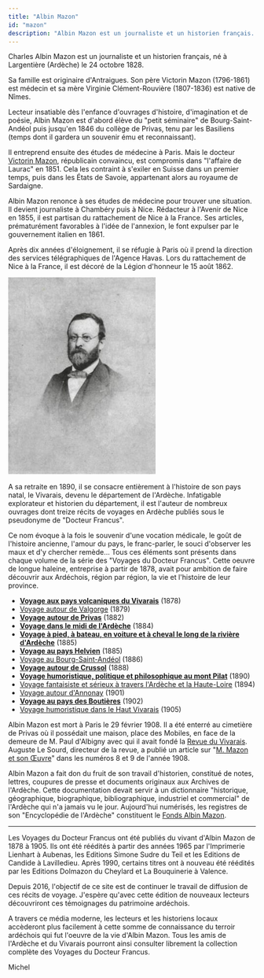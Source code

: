 ```yaml
---
title: "Albin Mazon"
id: "mazon"
description: "Albin Mazon est un journaliste et un historien français. Sous le pseudonyme de Docteur Francus, il est l'auteur de nombreux ouvrages dont des récits de voyages en Ardèche"
---
```


Charles Albin Mazon est un journaliste et un historien français, né à
Largentière (Ardèche) le 24 octobre 1828.

Sa famille est originaire d'Antraigues. Son père Victorin Mazon (1796-1861) est
médecin et sa mère Virginie Clément-Rouvière (1807-1836) est native de Nîmes.

Lecteur insatiable dès l'enfance d'ouvrages d'histoire, d'imagination et de
poésie, Albin Mazon est d'abord élève du "petit séminaire" de Bourg-Saint-Andéol
puis jusqu'en 1846 du collège de Privas, tenu par les Basiliens (temps dont il
gardera un souvenir ému et reconnaissant).

Il entreprend ensuite des études de médecine à Paris. Mais le docteur [Victorin
Mazon](https://1851.fr/hommes/mazon/), républicain convaincu, est compromis dans
"l'affaire de Laurac" en 1851. Cela les contraint à s'exiler en Suisse dans un
premier temps, puis dans les États de Savoie, appartenant alors au royaume de
Sardaigne.

Albin Mazon renonce à ses études de médecine pour trouver une situation. Il
devient journaliste à Chambéry puis à Nice. Rédacteur à l'Avenir de Nice en
1855, il est partisan du rattachement de Nice à la France. Ses articles,
prématurément favorables à l'idée de l'annexion, le font expulser par le
gouvernement italien en 1861.

Après dix années d'éloignement, il se réfugie à Paris où il prend la direction
des services télégraphiques de l'Agence Havas. Lors du rattachement de Nice à la
France, il est décoré de la Légion d'honneur le 15 août 1862.

<div class="img">

![Charles Albin Mazon](./images/docteur-francus.jpg)

</div>

A sa retraite en 1890, il se consacre entièrement à l'histoire de son pays
natal, le Vivarais, devenu le département de l'Ardèche. Infatigable explorateur
et historien du département, il est l'auteur de nombreux ouvrages dont treize
récits de voyages en Ardèche publiés sous le pseudonyme de "Docteur Francus".

Ce nom évoque à la fois le souvenir d'une vocation médicale, le goût de
l'histoire ancienne, l'amour du pays, le franc-parler, le souci d'observer les
maux et d'y chercher remède... Tous ces éléments sont présents dans chaque
volume de la série des "<span class='strong'>Voyages du Docteur Francus</span>".
Cette oeuvre de longue haleine, entreprise à partir de 1878, avait pour ambition
de faire découvrir aux Ardéchois, région par région, la vie et l'histoire de
leur province.

* [__Voyage aux pays volcaniques du Vivarais__](./vivarais/) (1878)
* [Voyage autour de Valgorge](./valgorge/) (1879)
* [__Voyage autour de Privas__](./privas/) (1882)
* [__Voyage dans le midi de l'Ardèche__](./midi-ardeche/) (1884)
* [__Voyage à pied, à bateau, en voiture et à cheval le long de la rivière d'Ardèche__](./riviere-ardeche/) (1885)
* [__Voyage au pays Helvien__](./helvien/) (1885)
* [Voyage au Bourg-Saint-Andéol](./bourg-st-andeol/) (1886)
* [__Voyage autour de Crussol__](./crussol/) (1888)
* [__Voyage humoristique, politique et philosophique au mont Pilat__](./pilat/) (1890)
* [Voyage fantaisiste et sérieux à travers l'Ardèche et la Haute-Loire](./haute-loire/) (1894)
* [Voyage autour d'Annonay](./annonay/) (1901)
* [__Voyage au pays des Boutières__](./boutieres/) (1902)
* [Voyage humoristique dans le Haut Vivarais](./haut-vivarais) (1905)

Albin Mazon est mort à Paris le 29 février 1908. Il a été enterré au cimetière
de Privas où il possédait une maison, place des Mobiles, en face de la demeure
de M. Paul d'Albigny avec qui il avait fondé la
[Revue du Vivarais](http://www.revueduvivarais.fr/). Auguste Le Sourd, directeur
de la revue, a publié un article sur "[M. Mazon et son Œuvre](./albin-mazon.html)"
dans les numéros 8 et 9 de l'année 1908.

Albin Mazon a fait don du fruit de son travail d'historien, constitué de notes,
lettres, coupures de presse et documents originaux aux Archives de l'Ardèche.
Cette documentation devait servir à un dictionnaire "historique, géographique,
biographique, bibliographique, industriel et commercial" de l'Ardèche qui n'a
jamais vu le jour. Aujourd'hui numérisés, les registres de son "Encyclopédie de
l'Ardèche" constituent le [Fonds Albin Mazon](https://archives.ardeche.fr/n/fonds-mazon/n:103).

---

Les Voyages du Docteur Francus ont été publiés du vivant d'Albin Mazon de 1878 à
1905. Ils ont été réédités à partir des années 1965  par l'Imprimerie Lienhart à
Aubenas, les Editions Simone Sudre du Teil et les Editions de Candide à
Lavilledieu. Après 1990, certains titres ont à nouveau été réédités par les
Editions Dolmazon du Cheylard et La Bouquinerie à Valence.

Depuis 2016, l'objectif de ce site est de continuer le travail de diffusion de
ces récits de voyage. J'espère qu'avec cette édition de nouveaux lecteurs
découvriront ces témoignages du patrimoine ardéchois.

A travers ce média moderne, les lecteurs et les historiens locaux accèderont
plus facilement à cette somme de connaissance du terroir ardéchois qui fut
l'oeuvre de la vie d'Albin Mazon. Tous les amis de l'Ardèche et du Vivarais
pourront ainsi consulter librement la collection complète des Voyages du Docteur
Francus.

<div class="end">

<span title="michelc at gmail">Michel</span>

</div>
